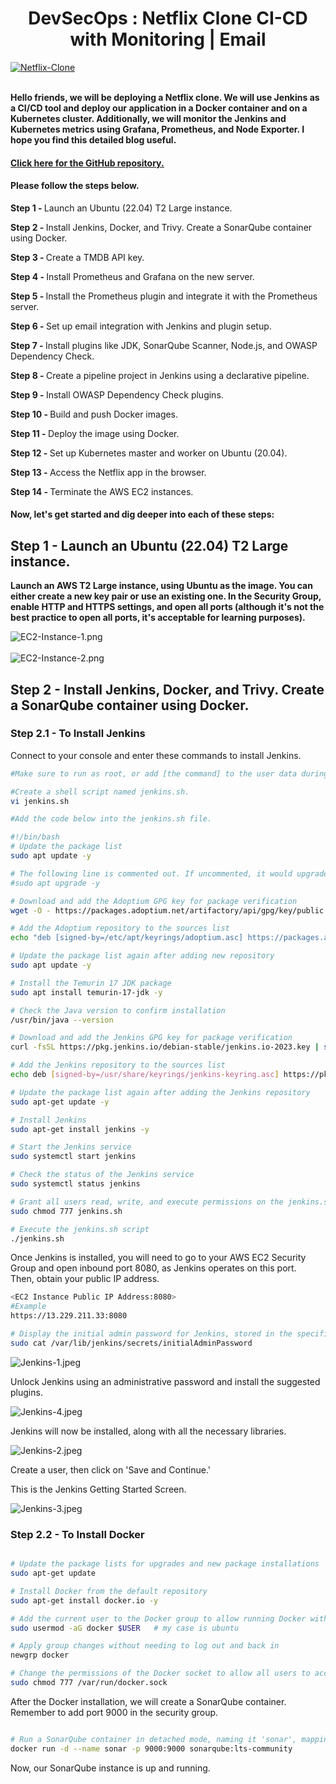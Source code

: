 <div>
  <h1 align="center"><b>DevSecOps : Netflix Clone CI-CD with Monitoring | Email</b></h1>
  <a href="http://netflix-clone-with-tmdb-using-react-mui.vercel.app/">
    <img src="./public/Netflix-Clone.jpg" alt="Netflix-Clone">
  </a>
  <br /><br />
  <p>
    <b>Hello friends, we will be deploying a Netflix clone. We will use Jenkins as a CI/CD tool and deploy our application in a Docker container and on a Kubernetes cluster. Additionally, we will monitor the Jenkins and Kubernetes metrics using Grafana, Prometheus, and Node Exporter. I hope you find this detailed blog useful.</b>
  </p>
  <h4>
      <b>
        <u>
          <a href="https://github.com/Shravankumar1989/Netflix-clone">
            Click here for the GitHub repository.
          </a>
        </u>
      </b>
  </h4>
  <h4>
    Please follow the steps below.
  </h4>
  <p><b>Step 1 - </b>Launch an Ubuntu (22.04) T2 Large instance.</p>
  <p><b>Step 2 - </b>Install Jenkins, Docker, and Trivy. Create a SonarQube container using Docker.</p>
  <p><b>Step 3 - </b>Create a TMDB API key.</p>
  <p><b>Step 4 - </b>Install Prometheus and Grafana on the new server.</p>
  <p><b>Step 5 - </b>Install the Prometheus plugin and integrate it with the Prometheus server.</p>
  <p><b>Step 6 - </b>Set up email integration with Jenkins and plugin setup.</p>
  <p><b>Step 7 - </b>Install plugins like JDK, SonarQube Scanner, Node.js, and OWASP Dependency Check.</p>
  <p><b>Step 8 - </b>Create a pipeline project in Jenkins using a declarative pipeline.</p>
  <p><b>Step 9 - </b>Install OWASP Dependency Check plugins.</p>
  <p><b>Step 10 - </b>Build and push Docker images.</p>
  <p><b>Step 11 - </b>Deploy the image using Docker.</p>
  <p><b>Step 12 - </b>Set up Kubernetes master and worker on Ubuntu (20.04).</p>
  <p><b>Step 13 - </b>Access the Netflix app in the browser.</p>
  <p><b>Step 14 - </b>Terminate the AWS EC2 instances.</p>
  <h4>
   Now, let's get started and dig deeper into each of these steps:
  </h4>
  <h2><b>Step 1 - Launch an Ubuntu (22.04) T2 Large instance.</b></h2>
  <p><b>Launch an AWS T2 Large instance, using Ubuntu as the image. You can either create a new key pair or use an existing one. In the Security Group, enable HTTP and HTTPS settings, and open all ports (although it's not the best practice to open all ports, it's acceptable for learning purposes).</b></p>
  <p>
    <img src="./public/assets/EC2-Instance-1.png" alt="EC2-Instance-1.png">
    <br /><br />
    <img src="./public/assets/EC2-Instance-2.png" alt="EC2-Instance-2.png">
  </p>
  <h2><b>Step 2 - Install Jenkins, Docker, and Trivy. Create a SonarQube container using Docker.</b></h2>
  <h3><b>Step 2.1 - To Install Jenkins</b></h3>
  <p>Connect to your console and enter these commands to install Jenkins.</p>
  

```sh
#Make sure to run as root, or add [the command] to the user data during the EC2 instance launch.

#Create a shell script named jenkins.sh.
vi jenkins.sh

#Add the code below into the jenkins.sh file.

#!/bin/bash
# Update the package list
sudo apt update -y

# The following line is commented out. If uncommented, it would upgrade all packages.
#sudo apt upgrade -y

# Download and add the Adoptium GPG key for package verification
wget -O - https://packages.adoptium.net/artifactory/api/gpg/key/public | sudo tee /etc/apt/keyrings/adoptium.asc

# Add the Adoptium repository to the sources list
echo "deb [signed-by=/etc/apt/keyrings/adoptium.asc] https://packages.adoptium.net/artifactory/deb $(awk -F= '/^VERSION_CODENAME/{print$2}' /etc/os-release) main" | sudo tee /etc/apt/sources.list.d/adoptium.list

# Update the package list again after adding new repository
sudo apt update -y

# Install the Temurin 17 JDK package
sudo apt install temurin-17-jdk -y

# Check the Java version to confirm installation
/usr/bin/java --version

# Download and add the Jenkins GPG key for package verification
curl -fsSL https://pkg.jenkins.io/debian-stable/jenkins.io-2023.key | sudo tee /usr/share/keyrings/jenkins-keyring.asc > /dev/null

# Add the Jenkins repository to the sources list
echo deb [signed-by=/usr/share/keyrings/jenkins-keyring.asc] https://pkg.jenkins.io/debian-stable binary/ | sudo tee /etc/apt/sources.list.d/jenkins.list > /dev/null

# Update the package list again after adding the Jenkins repository
sudo apt-get update -y

# Install Jenkins
sudo apt-get install jenkins -y

# Start the Jenkins service
sudo systemctl start jenkins

# Check the status of the Jenkins service
sudo systemctl status jenkins
```

```sh
# Grant all users read, write, and execute permissions on the jenkins.sh file
sudo chmod 777 jenkins.sh

# Execute the jenkins.sh script
./jenkins.sh
```


<p>Once Jenkins is installed, you will need to go to your AWS EC2 Security Group and open inbound port 8080, as Jenkins operates on this port. <br/>Then, obtain your public IP address.</p>



```sh
<EC2 Instance Public IP Address:8080>
#Example
https://13.229.211.33:8080

# Display the initial admin password for Jenkins, stored in the specified file
sudo cat /var/lib/jenkins/secrets/initialAdminPassword
```



<p>
    <img src="./public/assets/Jenkins-1.jpeg" alt="Jenkins-1.jpeg">
    <p>Unlock Jenkins using an administrative password and install the suggested plugins.</p>
    <img src="./public/assets/Jenkins-4.jpeg" alt="Jenkins-4.jpeg">
    <p>Jenkins will now be installed, along with all the necessary libraries.</p>
    <img src="./public/assets/Jenkins-2.jpeg" alt="Jenkins-2.jpeg">
    <p>Create a user, then click on 'Save and Continue.'</p>
    <p>This is the Jenkins Getting Started Screen.</p>
    <img src="./public/assets/Jenkins-3.jpeg" alt="Jenkins-3.jpeg">
</p>

<h3><b>Step 2.2 - To Install Docker</b></h3>

```sh

# Update the package lists for upgrades and new package installations
sudo apt-get update

# Install Docker from the default repository
sudo apt-get install docker.io -y

# Add the current user to the Docker group to allow running Docker without sudo (in this case, the user is on Ubuntu)
sudo usermod -aG docker $USER   # my case is ubuntu

# Apply group changes without needing to log out and back in
newgrp docker

# Change the permissions of the Docker socket to allow all users to access Docker (not recommended for production due to security reasons)
sudo chmod 777 /var/run/docker.sock

```


<p>After the Docker installation, we will create a SonarQube container. Remember to add port 9000 in the security group.</p>


```sh

# Run a SonarQube container in detached mode, naming it 'sonar', mapping port 9000 on the host to port 9000 in the container, and using the 'lts-community' tag of the SonarQube image
docker run -d --name sonar -p 9000:9000 sonarqube:lts-community

```

<p>Now, our SonarQube instance is up and running.</p>

</div>

